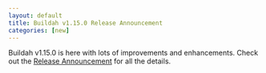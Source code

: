 ```yaml
---
layout: default
title: Buildah v1.15.0 Release Announcement
categories: [new]
---
```

Buildah v1.15.0 is here with lots of improvements and enhancements.  Check out the [Release Announcement](https://buildah.io/releases/2020/06/27/Buildah-version-v1.15.0.html) for all the details.
